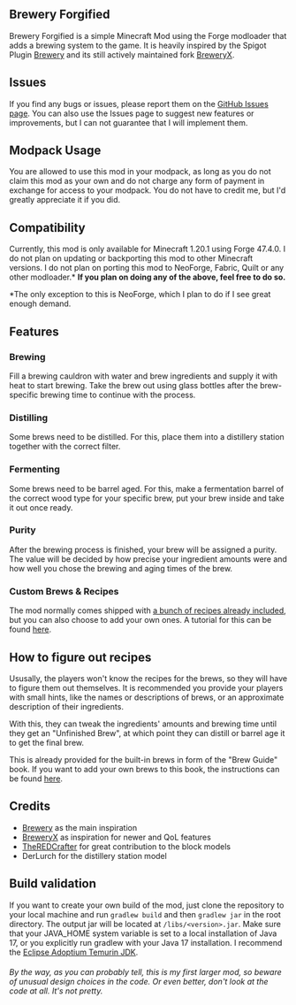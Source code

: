 ## Brewery Forgified
Brewery Forgified is a simple Minecraft Mod using the Forge modloader that adds a brewing system to the game.
It is heavily inspired by the Spigot Plugin [Brewery](https://www.spigotmc.org/resources/brewery.3082/) and its still actively maintained fork [BreweryX](https://www.spigotmc.org/resources/breweryx.114777/).

## Issues
If you find any bugs or issues, please report them on the [GitHub Issues page](https://github.com/Fabian2611/brewerymod/issues/).
You can also use the Issues page to suggest new features or improvements, but I can not guarantee that I will implement them.

## Modpack Usage
You are allowed to use this mod in your modpack, as long as you do not claim this mod as your own and do not charge any form of payment in exchange for access to your modpack.
You do not have to credit me, but I'd greatly appreciate it if you did.

## Compatibility
Currently, this mod is only available for Minecraft 1.20.1 using Forge 47.4.0.
I do not plan on updating or backporting this mod to other Minecraft versions.
I do not plan on porting this mod to NeoForge, Fabric, Quilt or any other modloader.*
**If you plan on doing any of the above, feel free to do so.**

*The only exception to this is NeoForge, which I plan to do if I see great enough demand.

## Features
### Brewing
Fill a brewing cauldron with water and brew ingredients and supply it with heat to start brewing. Take the brew out using glass bottles after the brew-specific brewing time to continue with the process.
### Distilling
Some brews need to be distilled. For this, place them into a distillery station together with the correct filter.
### Fermenting
Some brews need to be barrel aged. For this, make a fermentation barrel of the correct wood type for your specific brew, put your brew inside and take it out once ready.
### Purity
After the brewing process is finished, your brew will be assigned a purity. The value will be decided by how precise your ingredient amounts were and how well you chose the brewing and aging times of the brew.
### Custom Brews & Recipes
The mod normally comes shipped with [a bunch of recipes already included](https://github.com/Fabian2611/brewerymod/wiki/Builtins), but you can also choose to add your own ones. A tutorial for this can be found [here](https://github.com/Fabian2611/brewerymod/wiki/Custom-Brews-&-Recipes).

## How to figure out recipes
Ususally, the players won't know the recipes for the brews, so they will have to figure them out themselves.
It is recommended you provide your players with small hints, like the names or descriptions of brews, or an approximate description of their ingredients.

With this, they can tweak the ingredients' amounts and brewing time until they get an "Unfinished Brew", at which point they can distill or barrel age it to get the final brew.

This is already provided for the built-in brews in form of the "Brew Guide" book.
If you want to add your own brews to this book, the instructions can be found [here](https://github.com/Fabian2611/brewerymod/wiki/Guide-Book-Entries).

## Credits
- [Brewery](https://www.spigotmc.org/resources/brewery.3082/) as the main inspiration
- [BreweryX](https://www.spigotmc.org/resources/breweryx.114777/) as inspiration for newer and QoL features
- [TheREDCrafter](https://github.com/TheREDCraafter) for great contribution to the block models
- DerLurch for the distillery station model

## Build validation
If you want to create your own build of the mod, just clone the repository to your local machine and run `gradlew build` and then `gradlew jar` in the root directory. The output jar will be located at `/libs/<version>.jar`. Make sure that your JAVA_HOME system variable is set to a local installation of Java 17, or you explicitly run gradlew with your Java 17 installation.
I recommend the [Eclipse Adoptium Temurin JDK](https://adoptium.net/temurin/releases?version=17&os=any&arch=any).

###### By the way, as you can probably tell, this is my first larger mod, so beware of unusual design choices in the code. Or even better, don't look at the code at all. It's not pretty.
